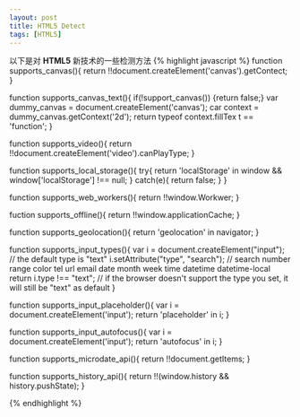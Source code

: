 ```yaml
---
layout: post
title: HTML5 Detect
tags: [HTML5]
---
```

以下是对 **HTML5** 新技术的一些检测方法
{% highlight javascript %}
function supports_canvas(){
    return !!document.createElement('canvas').getContect;
}

function supports_canvas_text(){
    if(!support_canvas())   {return false;}
    var dummy_canvas = document.createElement('canvas');
    car context = dummy_canvas.getContext('2d');
    return typeof context.fillTex t == 'function';
}

function supports_video(){
    return !!document.createElement('video').canPlayType;
}

function supports_local_storage(){
    try{
        return 'localStorage' in window && window['localStorage'] !== null;
    }   catch(e){
        return false;
    }
}

function supports_web_workers(){
    return !!window.Workwer;
}

fuction supports_offline(){
    return !!window.applicationCache;
}

function supports_geolocation(){
    return 'geolocation' in navigator;
}

function supports_input_types(){
    var i = document.createElement("input");
    // the default type is "text"
    i.setAttribute("type", "search");
    // search number range color tel url email date month week time datetime datetime-local
    return i.type !== "text";
    // if the browser doesn't support the type you set, it will still be "text" as default
}

function supports_input_placeholder(){
    var i = document.createElement('input');
    return 'placeholder' in i;
}

function supports_input_autofocus(){
    var i = document.createElement('input');
    return 'autofocus' in i;
}

function supports_microdate_api(){
    return !!document.getItems;
}

function supports_history_api(){
    return !!(window.history && history.pushState);
}

{% endhighlight %}
